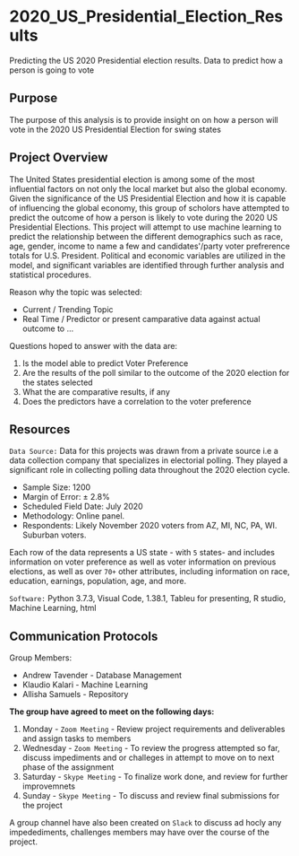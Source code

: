 # 2020_US_Presidential_Election_Results
Predicting the US 2020 Presidential election results. Data to predict how a person is going to vote

## Purpose
The purpose of this analysis is to provide insight on on how a person will vote in the 2020 US Presidential Election for swing states

## Project Overview
The United States presidential election is among some of the most influential factors on not only the local market but also the global economy. Given the significance of the US Presidential Election and how it is capable of influencing the global economy, this group of scholors have attempted to predict the outcome of how a person is likely to vote during the 2020 US Presidential Elections.
This project will attempt to use machine learning to predict the relationship between the different demographics such as race, age, gender, income to name a few and candidates'/party voter prefrerence totals for U.S. President. Political and economic variables are utilized in the model, and significant variables are identified through further analysis and statistical procedures.

Reason why the topic was selected:
- Current / Trending Topic
- Real Time / Predictor or present camparative data against actual outcome to ...

Questions hoped to answer with the data are:
1. Is the model able to predict Voter Preference
2. Are the results of the poll similar to the outcome of the 2020 election for the states selected
3. What the are comparative results, if any
4. Does the predictors have a correlation to the voter preference


## Resources
`Data Source:` Data for this projects was drawn from a private source i.e a data collection company that specializes in electorial polling. They played a significant role in collecting polling data throughout the 2020 election cycle.
- Sample Size: 1200
- Margin of Error: ± 2.8%
- Scheduled Field Date: July 2020
- Methodology: Online panel. 
- Respondents: Likely November 2020 voters from AZ, MI, NC, PA, WI.  Suburban voters.  

Each row of the data represents a US state - with `5` states- and includes information on voter preference as well as voter information on previous elections, as well as over `70+` other attributes, including information on race, education, earnings, population, age, and more.

`Software:` Python 3.7.3, Visual Code, 1.38.1, Tableu for presenting, R studio, Machine Learning, html

## Communication Protocols

Group Members:

- Andrew Tavender - Database Management
- Klaudio Kalari - Machine Learning
- Allisha Samuels - Repository

**The group have agreed to meet on the following days:**
1. Monday - `Zoom Meeting` - Review project requirements and deliverables and assign tasks to members
2. Wednesday - `Zoom Meeting` - To review the progress attempted so far, discuss impediments and or challeges in attempt to move on to next phase of the assignment
3. Saturday - `Skype Meeting` - To finalize work done, and review for further improvemnets 
4. Sunday - `Skype Meeting` - To discuss and review final submissions for the project

A group channel have also been created on `Slack` to discuss ad hocly any impedediments, challenges members may have over the course of the project.
